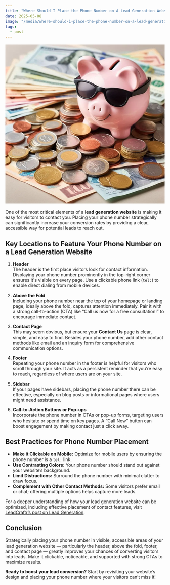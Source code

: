 ```yaml
---
title: "Where Should I Place the Phone Number on A Lead Generation Website?"
date: 2025-05-08
image: "/media/where-should-i-place-the-phone-number-on-a-lead-generation-website.webp"
tags:
  - post
---
```


![Where Should I Place the Phone Number on A Lead Generation Website?](/media/where-should-i-place-the-phone-number-on-a-lead-generation-website.webp)

One of the most critical elements of a **lead generation website** is making it easy for visitors to contact you. Placing your phone number strategically can significantly increase your conversion rates by providing a clear, accessible way for potential leads to reach out.

## Key Locations to Feature Your Phone Number on a Lead Generation Website

1. **Header**  
   The header is the first place visitors look for contact information. Displaying your phone number prominently in the top-right corner ensures it's visible on every page. Use a clickable phone link (`tel:`) to enable direct dialing from mobile devices.

2. **Above the Fold**  
   Including your phone number near the top of your homepage or landing page, ideally above the fold, captures attention immediately. Pair it with a strong call-to-action (CTA) like “Call us now for a free consultation!” to encourage immediate contact.

3. **Contact Page**  
   This may seem obvious, but ensure your **Contact Us** page is clear, simple, and easy to find. Besides your phone number, add other contact methods like email and an inquiry form for comprehensive communication options.

4. **Footer**  
   Repeating your phone number in the footer is helpful for visitors who scroll through your site. It acts as a persistent reminder that you’re easy to reach, regardless of where users are on your site.

5. **Sidebar**  
   If your pages have sidebars, placing the phone number there can be effective, especially on blog posts or informational pages where users might need assistance.

6. **Call-to-Action Buttons or Pop-ups**  
   Incorporate the phone number in CTAs or pop-up forms, targeting users who hesitate or spend time on key pages. A “Call Now” button can boost engagement by making contact just a click away.

## Best Practices for Phone Number Placement

- **Make it Clickable on Mobile:** Optimize for mobile users by ensuring the phone number is a `tel:` link.
- **Use Contrasting Colors:** Your phone number should stand out against your website’s background.
- **Limit Distractions:** Surround the phone number with minimal clutter to draw focus.
- **Complement with Other Contact Methods:** Some visitors prefer email or chat; offering multiple options helps capture more leads.

For a deeper understanding of how your lead generation website can be optimized, including effective placement of contact features, visit [LeadCraftr’s post on Lead Generation](https://leadcraftr.com/posts/lead-generation/).

## Conclusion

Strategically placing your phone number in visible, accessible areas of your lead generation website — particularly the header, above the fold, footer, and contact page — greatly improves your chances of converting visitors into leads. Make it clickable, noticeable, and supported with strong CTAs to maximize results.

**Ready to boost your lead conversion?** Start by revisiting your website’s design and placing your phone number where your visitors can’t miss it!
